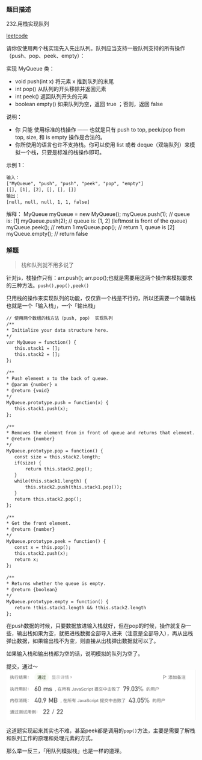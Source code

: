 ### 题目描述
232.用栈实现队列 
    
[leetcode](https://leetcode-cn.com/problems/implement-queue-using-stacks/)

请你仅使用两个栈实现先入先出队列。队列应当支持一般队列支持的所有操作（push、pop、peek、empty）：

实现 MyQueue 类：

- void push(int x) 将元素 x 推到队列的末尾
- int pop() 从队列的开头移除并返回元素
- int peek() 返回队列开头的元素
- boolean empty() 如果队列为空，返回 true ；否则，返回 false


说明：

- 你 只能 使用标准的栈操作 —— 也就是只有 push to top, peek/pop from top, size, 和 is empty 操作是合法的。
- 你所使用的语言也许不支持栈。你可以使用 list 或者 deque（双端队列）来模拟一个栈，只要是标准的栈操作即可。
 

示例 1：
```
输入：
["MyQueue", "push", "push", "peek", "pop", "empty"]
[[], [1], [2], [], [], []]
输出：
[null, null, null, 1, 1, false]
```
解释：
MyQueue myQueue = new MyQueue();
myQueue.push(1); // queue is: [1]
myQueue.push(2); // queue is: [1, 2] (leftmost is front of the queue)
myQueue.peek(); // return 1
myQueue.pop(); // return 1, queue is [2]
myQueue.empty(); // return false

### 解题
> 栈和队列就不用多说了

针对js，栈操作只有：arr.push(); arr.pop();也就是需要用这两个操作来模拟要求的三种方法。``push(),pop(),peek()``

只用栈的操作来实现队列的功能，仅仅靠一个栈是不行的，所以还需要一个辅助栈
也就是一个「输入栈」，一个「输出栈」

```
// 使用两个数组的栈方法（push, pop） 实现队列
/**
* Initialize your data structure here.
*/
var MyQueue = function() {
   this.stack1 = [];
   this.stack2 = [];
};

/**
* Push element x to the back of queue. 
* @param {number} x
* @return {void}
*/
MyQueue.prototype.push = function(x) {
   this.stack1.push(x);
};

/**
* Removes the element from in front of queue and returns that element.
* @return {number}
*/
MyQueue.prototype.pop = function() {
   const size = this.stack2.length;
   if(size) {
       return this.stack2.pop();
   }
   while(this.stack1.length) {
       this.stack2.push(this.stack1.pop());
   }
   return this.stack2.pop();
};

/**
* Get the front element.
* @return {number}
*/
MyQueue.prototype.peek = function() {
   const x = this.pop();
   this.stack2.push(x);
   return x;
};

/**
* Returns whether the queue is empty.
* @return {boolean}
*/
MyQueue.prototype.empty = function() {
   return !this.stack1.length && !this.stack2.length
};

```

在push数据的时候，只要数据放进输入栈就好，但在pop的时候，操作就复杂一些，输出栈如果为空，就把进栈数据全部导入进来（注意是全部导入），再从出栈弹出数据，如果输出栈不为空，则直接从出栈弹出数据就可以了。

如果输入栈和输出栈都为空的话，说明模拟的队列为空了。

提交，通过～
![](https://raw.githubusercontent.com/ZhaoSheng2000/imgBed/main/img/202203111549940.png)

这道题实现起来其实也不难，甚至peek都是调用的``pop()``方法，主要是需要了解栈和队列工作的原理和处理元素的方式。

那么举一反三，「用队列模拟栈」也是一样的道理。
